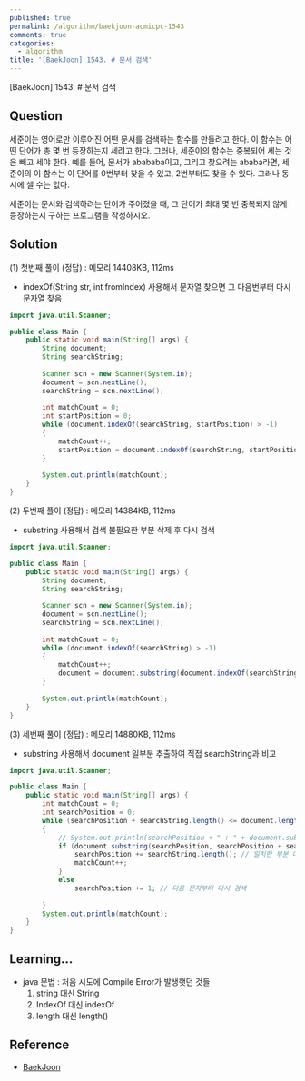 ```yaml
---
published: true
permalink: /algorithm/baekjoon-acmicpc-1543
comments: true
categories:
  - algorithm
title: '[BaekJoon] 1543. # 문서 검색'
---
```

[BaekJoon] 1543. # 문서 검색


## Question

세준이는 영어로만 이루어진 어떤 문서를 검색하는 함수를 만들려고 한다. 이 함수는 어떤 단어가 총 몇 번 등장하는지 세려고 한다. 그러나, 세준이의 함수는 중복되어 세는 것은 빼고 세야 한다. 예를 들어, 문서가 abababa이고, 그리고 찾으려는 ababa라면, 세준이의 이 함수는 이 단어를 0번부터 찾을 수 있고, 2번부터도 찾을 수 있다. 그러나 동시에 셀 수는 없다.

세준이는 문서와 검색하려는 단어가 주어졌을 때, 그 단어가 최대 몇 번 중복되지 않게 등장하는지 구하는 프로그램을 작성하시오.

## Solution
(1) 첫번째 풀이 (정답) : 메모리 14408KB, 112ms
- indexOf(String str, int fromIndex) 사용해서 문자열 찾으면 그 다음번부터 다시 문자열 찾음

```java
import java.util.Scanner; 

public class Main { 
    public static void main(String[] args) { 
        String document;
        String searchString; 
        
        Scanner scn = new Scanner(System.in); 
        document = scn.nextLine(); 
        searchString = scn.nextLine(); 
        
        int matchCount = 0; 
        int startPosition = 0; 
	    while (document.indexOf(searchString, startPosition) > -1)
        {
            matchCount++;
            startPosition = document.indexOf(searchString, startPosition) + searchString.length();          	 
        }       
        
        System.out.println(matchCount);  
    } 
}
```



(2) 두번째 풀이 (정답) : 메모리 14384KB, 112ms 
- substring 사용해서 검색 불필요한 부분 삭제 후 다시 검색 

```java
import java.util.Scanner; 

public class Main { 
    public static void main(String[] args) { 
        String document;
        String searchString; 
        
        Scanner scn = new Scanner(System.in); 
        document = scn.nextLine(); 
        searchString = scn.nextLine(); 
        
        int matchCount = 0; 
	    while (document.indexOf(searchString) > -1)
        {
            matchCount++;           
          	document = document.substring(document.indexOf(searchString)  + searchString.length());    
        }       
        
        System.out.println(matchCount);  
    } 
}
```




(3) 세번째 풀이 (정답) : 메모리 14880KB, 112ms 
- substring 사용해서 document 일부분 추출하여 직접 searchString과 비교 

```java
import java.util.Scanner; 

public class Main { 
    public static void main(String[] args) { 
	    int matchCount = 0; 
        int searchPosition = 0; 
        while (searchPosition + searchString.length() <= document.length())
        {
            // System.out.println(searchPosition + " : " + document.substring(searchPosition, searchPosition + searchString.length()));
            if (document.substring(searchPosition, searchPosition + searchString.length()).equals(searchString)) {
                searchPosition += searchString.length(); // 일치한 부분 다음 문자부터 다시 검색
                matchCount++;
            }
            else 
                searchPosition += 1; // 다음 문자부터 다시 검색 
          
        }
        System.out.println(matchCount); 
    } 
}
```

## Learning... 
- java 문법 : 처음 시도에 Compile Error가 발생햇던 것들 
  1. string 대신 String 
  2. IndexOf 대신 indexOf
  3. length 대신 length() 
  


## Reference
- [BaekJoon](https://www.acmicpc.net/problem/1543)
